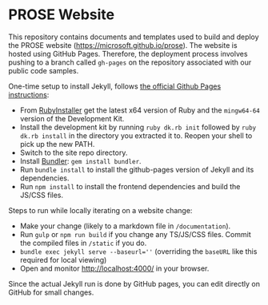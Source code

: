 # PROSE Website

This repository contains documents and templates used to build and deploy the PROSE website (https://microsoft.github.io/prose). The website is hosted using GitHub Pages. Therefore, the deployment process involves pushing to a branch called `gh-pages` on the repository associated with our public code samples.

One-time setup to install Jekyll, follows [the official Github Pages instructions](help.github.com/articles/setting-up-your-github-pages-site-locally-with-jekyll/):

  * From [RubyInstaller](http://rubyinstaller.org/downloads/) get the latest x64 version of Ruby and the `mingw64-64` version of the Development Kit.
  * Install the development kit by running `ruby dk.rb init` followed by `ruby dk.rb install` in the directory you extracted it to. Reopen your shell to pick up the new PATH.
  * Switch to the site repo directory.
  * Install [Bundler](http://bundler.io/): `gem install bundler`.
  * Run `bundle install` to install the github-pages version of Jekyll and its dependencies.
  * Run `npm install` to install the frontend dependencies and build the JS/CSS files.

Steps to run while locally iterating on a website change:

 * Make your change (likely to a markdown file in `/documentation`).
 * Run `gulp` or `npm run build` if you change any TS/JS/CSS files. Commit the compiled files in `/static` if you do.
 * `bundle exec jekyll serve --baseurl=''` (overriding the `baseURL` like this required for local viewing)
 * Open and monitor <http://localhost:4000/> in your browser.

Since the actual Jekyll run is done by GitHub pages, you can edit directly on GitHub for small changes.

